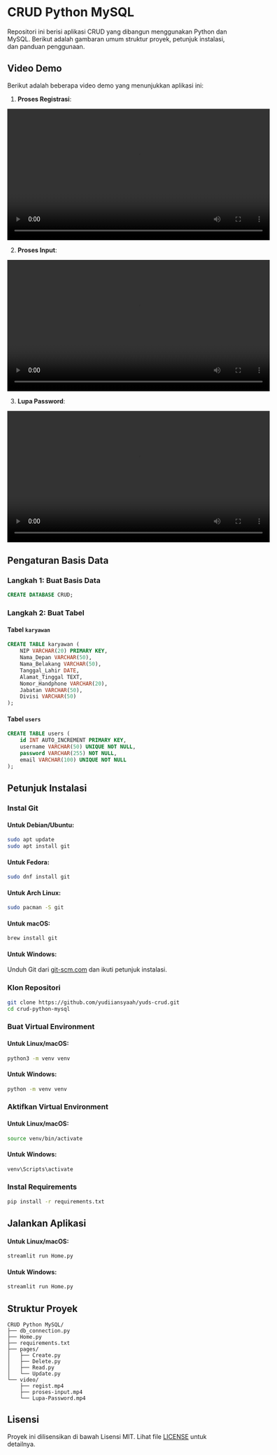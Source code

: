# CRUD Python MySQL

Repositori ini berisi aplikasi CRUD yang dibangun menggunakan Python dan MySQL. Berikut adalah gambaran umum struktur proyek, petunjuk instalasi, dan panduan penggunaan.

## Video Demo

Berikut adalah beberapa video demo yang menunjukkan aplikasi ini:

1. **Proses Registrasi**:
<video width="600" controls>
  <source src="Video/regist.mp4" type="video/mp4">
  Browser Anda tidak mendukung elemen video.
</video>

2. **Proses Input**:
<video width="600" controls>
  <source src="Video/proses-input.mp4" type="video/mp4">
  Browser Anda tidak mendukung elemen video.
</video>

3. **Lupa Password**:
<video width="600" controls>
  <source src="Video/Lupa-Password.mp4" type="video/mp4">
  Browser Anda tidak mendukung elemen video.
</video>

## Pengaturan Basis Data

### Langkah 1: Buat Basis Data
```sql
CREATE DATABASE CRUD;
```

### Langkah 2: Buat Tabel

#### Tabel `karyawan`
```sql
CREATE TABLE karyawan (
    NIP VARCHAR(20) PRIMARY KEY,
    Nama_Depan VARCHAR(50),
    Nama_Belakang VARCHAR(50),
    Tanggal_Lahir DATE,
    Alamat_Tinggal TEXT,
    Nomor_Handphone VARCHAR(20),
    Jabatan VARCHAR(50),
    Divisi VARCHAR(50)
);
```

#### Tabel `users`
```sql
CREATE TABLE users (
    id INT AUTO_INCREMENT PRIMARY KEY,
    username VARCHAR(50) UNIQUE NOT NULL,
    password VARCHAR(255) NOT NULL,
    email VARCHAR(100) UNIQUE NOT NULL
);
```

## Petunjuk Instalasi

### Instal Git

#### Untuk Debian/Ubuntu:
```bash
sudo apt update
sudo apt install git
```

#### Untuk Fedora:
```bash
sudo dnf install git
```

#### Untuk Arch Linux:
```bash
sudo pacman -S git
```

#### Untuk macOS:
```bash
brew install git
```

#### Untuk Windows:
Unduh Git dari [git-scm.com](https://github.com/yudiiansyaah/yuds-crud.git) dan ikuti petunjuk instalasi.

### Klon Repositori
```bash
git clone https://github.com/yudiiansyaah/yuds-crud.git
cd crud-python-mysql
```

### Buat Virtual Environment

#### Untuk Linux/macOS:
```bash
python3 -m venv venv
```

#### Untuk Windows:
```bash
python -m venv venv
```

### Aktifkan Virtual Environment

#### Untuk Linux/macOS:
```bash
source venv/bin/activate
```

#### Untuk Windows:
```bash
venv\Scripts\activate
```

### Instal Requirements
```bash
pip install -r requirements.txt
```

## Jalankan Aplikasi

#### Untuk Linux/macOS:
```bash
streamlit run Home.py
```

#### Untuk Windows:
```bash
streamlit run Home.py
```

## Struktur Proyek

```
CRUD Python MySQL/
├── db_connection.py
├── Home.py
├── requirements.txt
├── pages/
│   ├── Create.py
│   ├── Delete.py
│   ├── Read.py
│   └── Update.py
└── video/
    ├── regist.mp4
    ├── proses-input.mp4
    └── Lupa-Password.mp4
```


## Lisensi

Proyek ini dilisensikan di bawah Lisensi MIT. Lihat file [LICENSE](LICENSE) untuk detailnya.

